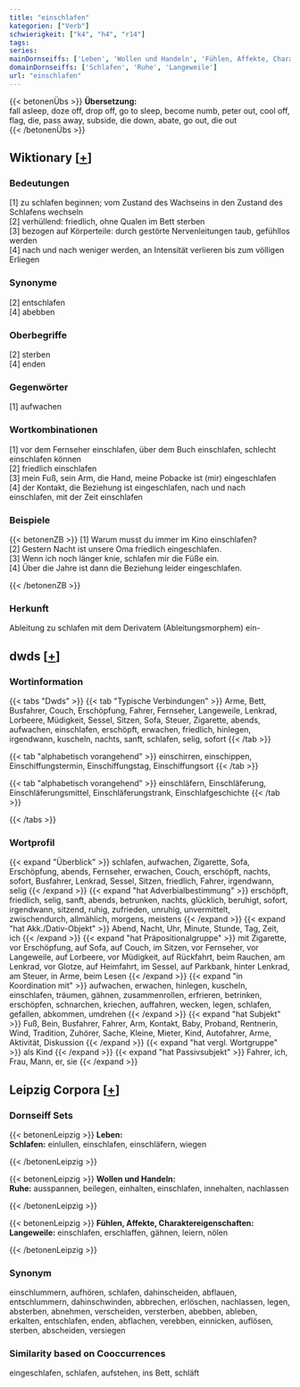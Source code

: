 ```yaml
---
title: "einschlafen"
kategorien: ["Verb"]
schwierigkeit: ["k4", "h4", "r14"]
tags:
series:
mainDornseiffs: ['Leben', 'Wollen und Handeln', 'Fühlen, Affekte, Charaktereigenschaften']
domainDornseiffs: ['Schlafen', 'Ruhe', 'Langeweile']
url: "einschlafen"
---
```


{{< betonenÜbs >}}
**Übersetzung:**  
fall asleep, doze off, drop off, go to sleep, become numb, peter out, cool off, flag, die, pass away, subside, die down, abate, go out, die out  
{{< /betonenÜbs >}}

## Wiktionary [[+](https://de.wiktionary.org/wiki/einschlafen)]

### Bedeutungen
[1] zu schlafen beginnen; vom Zustand des Wachseins in den Zustand des Schlafens wechseln  
[2] verhüllend: friedlich, ohne Qualen im Bett sterben  
[3] bezogen auf Körperteile: durch gestörte Nervenleitungen taub, gefühllos werden  
[4] nach und nach weniger werden, an Intensität verlieren bis zum völligen Erliegen  

### Synonyme
[2] entschlafen  
[4] abebben  

### Oberbegriffe
[2] sterben  
[4] enden  

### Gegenwörter
[1] aufwachen  

### Wortkombinationen
[1] vor dem Fernseher einschlafen, über dem Buch einschlafen, schlecht einschlafen können  
[2] friedlich einschlafen  
[3] mein Fuß, sein Arm, die Hand, meine Pobacke ist (mir) eingeschlafen  
[4] der Kontakt, die Beziehung ist eingeschlafen, nach und nach einschlafen, mit der Zeit einschlafen  

### Beispiele
{{< betonenZB >}}
[1] Warum musst du immer im Kino einschlafen?  
[2] Gestern Nacht ist unsere Oma friedlich eingeschlafen.  
[3] Wenn ich noch länger knie, schlafen mir die Füße ein.  
[4] Über die Jahre ist dann die Beziehung leider eingeschlafen.  

{{< /betonenZB >}}
### Herkunft
Ableitung zu schlafen mit dem Derivatem (Ableitungsmorphem) ein-  



## dwds [[+](https://www.dwds.de/wb/einschlafen)]

### Wortinformation
{{< tabs "Dwds" >}}
{{< tab "Typische Verbindungen" >}}
Arme, Bett, Busfahrer, Couch, Erschöpfung, Fahrer, Fernseher, Langeweile, Lenkrad, Lorbeere, Müdigkeit, Sessel, Sitzen, Sofa, Steuer, Zigarette, abends, aufwachen, einschlafen, erschöpft, erwachen, friedlich, hinlegen, irgendwann, kuscheln, nachts, sanft, schlafen, selig, sofort
{{< /tab >}}

{{< tab "alphabetisch vorangehend" >}}
einschirren, einschippen, Einschiffungstermin, Einschiffungstag, Einschiffungsort
{{< /tab >}}

{{< tab "alphabetisch vorangehend" >}}
einschläfern, Einschläferung, Einschläferungsmittel, Einschläferungstrank, Einschlafgeschichte
{{< /tab >}}

{{< /tabs >}}

### Wortprofil
{{< expand "Überblick" >}} schlafen, aufwachen, Zigarette, Sofa, Erschöpfung, abends, Fernseher, erwachen, Couch, erschöpft, nachts, sofort, Busfahrer, Lenkrad, Sessel, Sitzen, friedlich, Fahrer, irgendwann, selig {{< /expand >}}
{{< expand "hat Adverbialbestimmung" >}} erschöpft, friedlich, selig, sanft, abends, betrunken, nachts, glücklich, beruhigt, sofort, irgendwann, sitzend, ruhig, zufrieden, unruhig, unvermittelt, zwischendurch, allmählich, morgens, meistens {{< /expand >}}
{{< expand "hat Akk./Dativ-Objekt" >}} Abend, Nacht, Uhr, Minute, Stunde, Tag, Zeit, ich {{< /expand >}}
{{< expand "hat Präpositionalgruppe" >}} mit Zigarette, vor Erschöpfung, auf Sofa, auf Couch, im Sitzen, vor Fernseher, vor Langeweile, auf Lorbeere, vor Müdigkeit, auf Rückfahrt, beim Rauchen, am Lenkrad, vor Glotze, auf Heimfahrt, im Sessel, auf Parkbank, hinter Lenkrad, am Steuer, in Arme, beim Lesen {{< /expand >}}
{{< expand "in Koordination mit" >}} aufwachen, erwachen, hinlegen, kuscheln, einschlafen, träumen, gähnen, zusammenrollen, erfrieren, betrinken, erschöpfen, schnarchen, kriechen, auffahren, wecken, legen, schlafen, gefallen, abkommen, umdrehen {{< /expand >}}
{{< expand "hat Subjekt" >}} Fuß, Bein, Busfahrer, Fahrer, Arm, Kontakt, Baby, Proband, Rentnerin, Wind, Tradition, Zuhörer, Sache, Kleine, Mieter, Kind, Autofahrer, Arme, Aktivität, Diskussion {{< /expand >}}
{{< expand "hat vergl. Wortgruppe" >}} als Kind {{< /expand >}}
{{< expand "hat Passivsubjekt" >}} Fahrer, ich, Frau, Mann, er, sie {{< /expand >}}

## Leipzig Corpora [[+](https://corpora.uni-leipzig.de/en/res?word=einschlafen&corpusId=deu_newscrawl-public_2018)]

### Dornseiff Sets
{{< betonenLeipzig >}}
**Leben:**  
**Schlafen:** einlullen, einschlafen, einschläfern, wiegen  

{{< /betonenLeipzig >}}


{{< betonenLeipzig >}}
**Wollen und Handeln:**  
**Ruhe:** ausspannen, beilegen, einhalten, einschlafen, innehalten, nachlassen  

{{< /betonenLeipzig >}}


{{< betonenLeipzig >}}
**Fühlen, Affekte, Charaktereigenschaften:**  
**Langeweile:** einschlafen, erschlaffen, gähnen, leiern, nölen  

{{< /betonenLeipzig >}}

### Synonym
einschlummern, aufhören, schlafen, dahinscheiden, abflauen, entschlummern, dahinschwinden, abbrechen, erlöschen, nachlassen, legen, absterben, abnehmen, verscheiden, versterben, abebben, ableben, erkalten, entschlafen, enden, abflachen, verebben, einnicken, auflösen, sterben, abscheiden, versiegen


### Similarity based on Cooccurrences
eingeschlafen, schlafen, aufstehen, ins Bett, schläft


